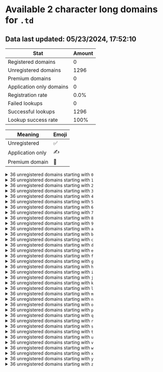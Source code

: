 # Available 2 character long domains for `.td`

## Data last updated: 05/23/2024, 17:52:10

|Stat|Amount|
|--|--|
|Registered domains|0|
|Unregistered domains|1296|
|Premium domains|0|
|Application only domains|0|
|Registration rate|0.0%|
|Failed lookups|0|
|Successful lookups|1296|
|Lookup success rate|100%|


|Meaning|Emoji|
|--|--|
|Unregistered|:white_check_mark:|
|Application only|:writing_hand:|
|Premium domain|:gem:|

<details>
<summary>36 unregistered domains starting with <bold><code>0</code></bold></summary>

|Type|Domain|
|--|--|
|:white_check_mark:|`00.td`|
|:white_check_mark:|`01.td`|
|:white_check_mark:|`02.td`|
|:white_check_mark:|`03.td`|
|:white_check_mark:|`04.td`|
|:white_check_mark:|`05.td`|
|:white_check_mark:|`06.td`|
|:white_check_mark:|`07.td`|
|:white_check_mark:|`08.td`|
|:white_check_mark:|`09.td`|
|:white_check_mark:|`0a.td`|
|:white_check_mark:|`0b.td`|
|:white_check_mark:|`0c.td`|
|:white_check_mark:|`0d.td`|
|:white_check_mark:|`0e.td`|
|:white_check_mark:|`0f.td`|
|:white_check_mark:|`0g.td`|
|:white_check_mark:|`0h.td`|
|:white_check_mark:|`0i.td`|
|:white_check_mark:|`0j.td`|
|:white_check_mark:|`0k.td`|
|:white_check_mark:|`0l.td`|
|:white_check_mark:|`0m.td`|
|:white_check_mark:|`0n.td`|
|:white_check_mark:|`0o.td`|
|:white_check_mark:|`0p.td`|
|:white_check_mark:|`0q.td`|
|:white_check_mark:|`0r.td`|
|:white_check_mark:|`0s.td`|
|:white_check_mark:|`0t.td`|
|:white_check_mark:|`0u.td`|
|:white_check_mark:|`0v.td`|
|:white_check_mark:|`0w.td`|
|:white_check_mark:|`0x.td`|
|:white_check_mark:|`0y.td`|
|:white_check_mark:|`0z.td`|
</details>
<details>
<summary>36 unregistered domains starting with <bold><code>1</code></bold></summary>

|Type|Domain|
|--|--|
|:white_check_mark:|`10.td`|
|:white_check_mark:|`11.td`|
|:white_check_mark:|`12.td`|
|:white_check_mark:|`13.td`|
|:white_check_mark:|`14.td`|
|:white_check_mark:|`15.td`|
|:white_check_mark:|`16.td`|
|:white_check_mark:|`17.td`|
|:white_check_mark:|`18.td`|
|:white_check_mark:|`19.td`|
|:white_check_mark:|`1a.td`|
|:white_check_mark:|`1b.td`|
|:white_check_mark:|`1c.td`|
|:white_check_mark:|`1d.td`|
|:white_check_mark:|`1e.td`|
|:white_check_mark:|`1f.td`|
|:white_check_mark:|`1g.td`|
|:white_check_mark:|`1h.td`|
|:white_check_mark:|`1i.td`|
|:white_check_mark:|`1j.td`|
|:white_check_mark:|`1k.td`|
|:white_check_mark:|`1l.td`|
|:white_check_mark:|`1m.td`|
|:white_check_mark:|`1n.td`|
|:white_check_mark:|`1o.td`|
|:white_check_mark:|`1p.td`|
|:white_check_mark:|`1q.td`|
|:white_check_mark:|`1r.td`|
|:white_check_mark:|`1s.td`|
|:white_check_mark:|`1t.td`|
|:white_check_mark:|`1u.td`|
|:white_check_mark:|`1v.td`|
|:white_check_mark:|`1w.td`|
|:white_check_mark:|`1x.td`|
|:white_check_mark:|`1y.td`|
|:white_check_mark:|`1z.td`|
</details>
<details>
<summary>36 unregistered domains starting with <bold><code>2</code></bold></summary>

|Type|Domain|
|--|--|
|:white_check_mark:|`20.td`|
|:white_check_mark:|`21.td`|
|:white_check_mark:|`22.td`|
|:white_check_mark:|`23.td`|
|:white_check_mark:|`24.td`|
|:white_check_mark:|`25.td`|
|:white_check_mark:|`26.td`|
|:white_check_mark:|`27.td`|
|:white_check_mark:|`28.td`|
|:white_check_mark:|`29.td`|
|:white_check_mark:|`2a.td`|
|:white_check_mark:|`2b.td`|
|:white_check_mark:|`2c.td`|
|:white_check_mark:|`2d.td`|
|:white_check_mark:|`2e.td`|
|:white_check_mark:|`2f.td`|
|:white_check_mark:|`2g.td`|
|:white_check_mark:|`2h.td`|
|:white_check_mark:|`2i.td`|
|:white_check_mark:|`2j.td`|
|:white_check_mark:|`2k.td`|
|:white_check_mark:|`2l.td`|
|:white_check_mark:|`2m.td`|
|:white_check_mark:|`2n.td`|
|:white_check_mark:|`2o.td`|
|:white_check_mark:|`2p.td`|
|:white_check_mark:|`2q.td`|
|:white_check_mark:|`2r.td`|
|:white_check_mark:|`2s.td`|
|:white_check_mark:|`2t.td`|
|:white_check_mark:|`2u.td`|
|:white_check_mark:|`2v.td`|
|:white_check_mark:|`2w.td`|
|:white_check_mark:|`2x.td`|
|:white_check_mark:|`2y.td`|
|:white_check_mark:|`2z.td`|
</details>
<details>
<summary>36 unregistered domains starting with <bold><code>3</code></bold></summary>

|Type|Domain|
|--|--|
|:white_check_mark:|`30.td`|
|:white_check_mark:|`31.td`|
|:white_check_mark:|`32.td`|
|:white_check_mark:|`33.td`|
|:white_check_mark:|`34.td`|
|:white_check_mark:|`35.td`|
|:white_check_mark:|`36.td`|
|:white_check_mark:|`37.td`|
|:white_check_mark:|`38.td`|
|:white_check_mark:|`39.td`|
|:white_check_mark:|`3a.td`|
|:white_check_mark:|`3b.td`|
|:white_check_mark:|`3c.td`|
|:white_check_mark:|`3d.td`|
|:white_check_mark:|`3e.td`|
|:white_check_mark:|`3f.td`|
|:white_check_mark:|`3g.td`|
|:white_check_mark:|`3h.td`|
|:white_check_mark:|`3i.td`|
|:white_check_mark:|`3j.td`|
|:white_check_mark:|`3k.td`|
|:white_check_mark:|`3l.td`|
|:white_check_mark:|`3m.td`|
|:white_check_mark:|`3n.td`|
|:white_check_mark:|`3o.td`|
|:white_check_mark:|`3p.td`|
|:white_check_mark:|`3q.td`|
|:white_check_mark:|`3r.td`|
|:white_check_mark:|`3s.td`|
|:white_check_mark:|`3t.td`|
|:white_check_mark:|`3u.td`|
|:white_check_mark:|`3v.td`|
|:white_check_mark:|`3w.td`|
|:white_check_mark:|`3x.td`|
|:white_check_mark:|`3y.td`|
|:white_check_mark:|`3z.td`|
</details>
<details>
<summary>36 unregistered domains starting with <bold><code>4</code></bold></summary>

|Type|Domain|
|--|--|
|:white_check_mark:|`40.td`|
|:white_check_mark:|`41.td`|
|:white_check_mark:|`42.td`|
|:white_check_mark:|`43.td`|
|:white_check_mark:|`44.td`|
|:white_check_mark:|`45.td`|
|:white_check_mark:|`46.td`|
|:white_check_mark:|`47.td`|
|:white_check_mark:|`48.td`|
|:white_check_mark:|`49.td`|
|:white_check_mark:|`4a.td`|
|:white_check_mark:|`4b.td`|
|:white_check_mark:|`4c.td`|
|:white_check_mark:|`4d.td`|
|:white_check_mark:|`4e.td`|
|:white_check_mark:|`4f.td`|
|:white_check_mark:|`4g.td`|
|:white_check_mark:|`4h.td`|
|:white_check_mark:|`4i.td`|
|:white_check_mark:|`4j.td`|
|:white_check_mark:|`4k.td`|
|:white_check_mark:|`4l.td`|
|:white_check_mark:|`4m.td`|
|:white_check_mark:|`4n.td`|
|:white_check_mark:|`4o.td`|
|:white_check_mark:|`4p.td`|
|:white_check_mark:|`4q.td`|
|:white_check_mark:|`4r.td`|
|:white_check_mark:|`4s.td`|
|:white_check_mark:|`4t.td`|
|:white_check_mark:|`4u.td`|
|:white_check_mark:|`4v.td`|
|:white_check_mark:|`4w.td`|
|:white_check_mark:|`4x.td`|
|:white_check_mark:|`4y.td`|
|:white_check_mark:|`4z.td`|
</details>
<details>
<summary>36 unregistered domains starting with <bold><code>5</code></bold></summary>

|Type|Domain|
|--|--|
|:white_check_mark:|`50.td`|
|:white_check_mark:|`51.td`|
|:white_check_mark:|`52.td`|
|:white_check_mark:|`53.td`|
|:white_check_mark:|`54.td`|
|:white_check_mark:|`55.td`|
|:white_check_mark:|`56.td`|
|:white_check_mark:|`57.td`|
|:white_check_mark:|`58.td`|
|:white_check_mark:|`59.td`|
|:white_check_mark:|`5a.td`|
|:white_check_mark:|`5b.td`|
|:white_check_mark:|`5c.td`|
|:white_check_mark:|`5d.td`|
|:white_check_mark:|`5e.td`|
|:white_check_mark:|`5f.td`|
|:white_check_mark:|`5g.td`|
|:white_check_mark:|`5h.td`|
|:white_check_mark:|`5i.td`|
|:white_check_mark:|`5j.td`|
|:white_check_mark:|`5k.td`|
|:white_check_mark:|`5l.td`|
|:white_check_mark:|`5m.td`|
|:white_check_mark:|`5n.td`|
|:white_check_mark:|`5o.td`|
|:white_check_mark:|`5p.td`|
|:white_check_mark:|`5q.td`|
|:white_check_mark:|`5r.td`|
|:white_check_mark:|`5s.td`|
|:white_check_mark:|`5t.td`|
|:white_check_mark:|`5u.td`|
|:white_check_mark:|`5v.td`|
|:white_check_mark:|`5w.td`|
|:white_check_mark:|`5x.td`|
|:white_check_mark:|`5y.td`|
|:white_check_mark:|`5z.td`|
</details>
<details>
<summary>36 unregistered domains starting with <bold><code>6</code></bold></summary>

|Type|Domain|
|--|--|
|:white_check_mark:|`60.td`|
|:white_check_mark:|`61.td`|
|:white_check_mark:|`62.td`|
|:white_check_mark:|`63.td`|
|:white_check_mark:|`64.td`|
|:white_check_mark:|`65.td`|
|:white_check_mark:|`66.td`|
|:white_check_mark:|`67.td`|
|:white_check_mark:|`68.td`|
|:white_check_mark:|`69.td`|
|:white_check_mark:|`6a.td`|
|:white_check_mark:|`6b.td`|
|:white_check_mark:|`6c.td`|
|:white_check_mark:|`6d.td`|
|:white_check_mark:|`6e.td`|
|:white_check_mark:|`6f.td`|
|:white_check_mark:|`6g.td`|
|:white_check_mark:|`6h.td`|
|:white_check_mark:|`6i.td`|
|:white_check_mark:|`6j.td`|
|:white_check_mark:|`6k.td`|
|:white_check_mark:|`6l.td`|
|:white_check_mark:|`6m.td`|
|:white_check_mark:|`6n.td`|
|:white_check_mark:|`6o.td`|
|:white_check_mark:|`6p.td`|
|:white_check_mark:|`6q.td`|
|:white_check_mark:|`6r.td`|
|:white_check_mark:|`6s.td`|
|:white_check_mark:|`6t.td`|
|:white_check_mark:|`6u.td`|
|:white_check_mark:|`6v.td`|
|:white_check_mark:|`6w.td`|
|:white_check_mark:|`6x.td`|
|:white_check_mark:|`6y.td`|
|:white_check_mark:|`6z.td`|
</details>
<details>
<summary>36 unregistered domains starting with <bold><code>7</code></bold></summary>

|Type|Domain|
|--|--|
|:white_check_mark:|`70.td`|
|:white_check_mark:|`71.td`|
|:white_check_mark:|`72.td`|
|:white_check_mark:|`73.td`|
|:white_check_mark:|`74.td`|
|:white_check_mark:|`75.td`|
|:white_check_mark:|`76.td`|
|:white_check_mark:|`77.td`|
|:white_check_mark:|`78.td`|
|:white_check_mark:|`79.td`|
|:white_check_mark:|`7a.td`|
|:white_check_mark:|`7b.td`|
|:white_check_mark:|`7c.td`|
|:white_check_mark:|`7d.td`|
|:white_check_mark:|`7e.td`|
|:white_check_mark:|`7f.td`|
|:white_check_mark:|`7g.td`|
|:white_check_mark:|`7h.td`|
|:white_check_mark:|`7i.td`|
|:white_check_mark:|`7j.td`|
|:white_check_mark:|`7k.td`|
|:white_check_mark:|`7l.td`|
|:white_check_mark:|`7m.td`|
|:white_check_mark:|`7n.td`|
|:white_check_mark:|`7o.td`|
|:white_check_mark:|`7p.td`|
|:white_check_mark:|`7q.td`|
|:white_check_mark:|`7r.td`|
|:white_check_mark:|`7s.td`|
|:white_check_mark:|`7t.td`|
|:white_check_mark:|`7u.td`|
|:white_check_mark:|`7v.td`|
|:white_check_mark:|`7w.td`|
|:white_check_mark:|`7x.td`|
|:white_check_mark:|`7y.td`|
|:white_check_mark:|`7z.td`|
</details>
<details>
<summary>36 unregistered domains starting with <bold><code>8</code></bold></summary>

|Type|Domain|
|--|--|
|:white_check_mark:|`80.td`|
|:white_check_mark:|`81.td`|
|:white_check_mark:|`82.td`|
|:white_check_mark:|`83.td`|
|:white_check_mark:|`84.td`|
|:white_check_mark:|`85.td`|
|:white_check_mark:|`86.td`|
|:white_check_mark:|`87.td`|
|:white_check_mark:|`88.td`|
|:white_check_mark:|`89.td`|
|:white_check_mark:|`8a.td`|
|:white_check_mark:|`8b.td`|
|:white_check_mark:|`8c.td`|
|:white_check_mark:|`8d.td`|
|:white_check_mark:|`8e.td`|
|:white_check_mark:|`8f.td`|
|:white_check_mark:|`8g.td`|
|:white_check_mark:|`8h.td`|
|:white_check_mark:|`8i.td`|
|:white_check_mark:|`8j.td`|
|:white_check_mark:|`8k.td`|
|:white_check_mark:|`8l.td`|
|:white_check_mark:|`8m.td`|
|:white_check_mark:|`8n.td`|
|:white_check_mark:|`8o.td`|
|:white_check_mark:|`8p.td`|
|:white_check_mark:|`8q.td`|
|:white_check_mark:|`8r.td`|
|:white_check_mark:|`8s.td`|
|:white_check_mark:|`8t.td`|
|:white_check_mark:|`8u.td`|
|:white_check_mark:|`8v.td`|
|:white_check_mark:|`8w.td`|
|:white_check_mark:|`8x.td`|
|:white_check_mark:|`8y.td`|
|:white_check_mark:|`8z.td`|
</details>
<details>
<summary>36 unregistered domains starting with <bold><code>9</code></bold></summary>

|Type|Domain|
|--|--|
|:white_check_mark:|`90.td`|
|:white_check_mark:|`91.td`|
|:white_check_mark:|`92.td`|
|:white_check_mark:|`93.td`|
|:white_check_mark:|`94.td`|
|:white_check_mark:|`95.td`|
|:white_check_mark:|`96.td`|
|:white_check_mark:|`97.td`|
|:white_check_mark:|`98.td`|
|:white_check_mark:|`99.td`|
|:white_check_mark:|`9a.td`|
|:white_check_mark:|`9b.td`|
|:white_check_mark:|`9c.td`|
|:white_check_mark:|`9d.td`|
|:white_check_mark:|`9e.td`|
|:white_check_mark:|`9f.td`|
|:white_check_mark:|`9g.td`|
|:white_check_mark:|`9h.td`|
|:white_check_mark:|`9i.td`|
|:white_check_mark:|`9j.td`|
|:white_check_mark:|`9k.td`|
|:white_check_mark:|`9l.td`|
|:white_check_mark:|`9m.td`|
|:white_check_mark:|`9n.td`|
|:white_check_mark:|`9o.td`|
|:white_check_mark:|`9p.td`|
|:white_check_mark:|`9q.td`|
|:white_check_mark:|`9r.td`|
|:white_check_mark:|`9s.td`|
|:white_check_mark:|`9t.td`|
|:white_check_mark:|`9u.td`|
|:white_check_mark:|`9v.td`|
|:white_check_mark:|`9w.td`|
|:white_check_mark:|`9x.td`|
|:white_check_mark:|`9y.td`|
|:white_check_mark:|`9z.td`|
</details>
<details>
<summary>36 unregistered domains starting with <bold><code>a</code></bold></summary>

|Type|Domain|
|--|--|
|:white_check_mark:|`a0.td`|
|:white_check_mark:|`a1.td`|
|:white_check_mark:|`a2.td`|
|:white_check_mark:|`a3.td`|
|:white_check_mark:|`a4.td`|
|:white_check_mark:|`a5.td`|
|:white_check_mark:|`a6.td`|
|:white_check_mark:|`a7.td`|
|:white_check_mark:|`a8.td`|
|:white_check_mark:|`a9.td`|
|:white_check_mark:|`aa.td`|
|:white_check_mark:|`ab.td`|
|:white_check_mark:|`ac.td`|
|:white_check_mark:|`ad.td`|
|:white_check_mark:|`ae.td`|
|:white_check_mark:|`af.td`|
|:white_check_mark:|`ag.td`|
|:white_check_mark:|`ah.td`|
|:white_check_mark:|`ai.td`|
|:white_check_mark:|`aj.td`|
|:white_check_mark:|`ak.td`|
|:white_check_mark:|`al.td`|
|:white_check_mark:|`am.td`|
|:white_check_mark:|`an.td`|
|:white_check_mark:|`ao.td`|
|:white_check_mark:|`ap.td`|
|:white_check_mark:|`aq.td`|
|:white_check_mark:|`ar.td`|
|:white_check_mark:|`as.td`|
|:white_check_mark:|`at.td`|
|:white_check_mark:|`au.td`|
|:white_check_mark:|`av.td`|
|:white_check_mark:|`aw.td`|
|:white_check_mark:|`ax.td`|
|:white_check_mark:|`ay.td`|
|:white_check_mark:|`az.td`|
</details>
<details>
<summary>36 unregistered domains starting with <bold><code>b</code></bold></summary>

|Type|Domain|
|--|--|
|:white_check_mark:|`b0.td`|
|:white_check_mark:|`b1.td`|
|:white_check_mark:|`b2.td`|
|:white_check_mark:|`b3.td`|
|:white_check_mark:|`b4.td`|
|:white_check_mark:|`b5.td`|
|:white_check_mark:|`b6.td`|
|:white_check_mark:|`b7.td`|
|:white_check_mark:|`b8.td`|
|:white_check_mark:|`b9.td`|
|:white_check_mark:|`ba.td`|
|:white_check_mark:|`bb.td`|
|:white_check_mark:|`bc.td`|
|:white_check_mark:|`bd.td`|
|:white_check_mark:|`be.td`|
|:white_check_mark:|`bf.td`|
|:white_check_mark:|`bg.td`|
|:white_check_mark:|`bh.td`|
|:white_check_mark:|`bi.td`|
|:white_check_mark:|`bj.td`|
|:white_check_mark:|`bk.td`|
|:white_check_mark:|`bl.td`|
|:white_check_mark:|`bm.td`|
|:white_check_mark:|`bn.td`|
|:white_check_mark:|`bo.td`|
|:white_check_mark:|`bp.td`|
|:white_check_mark:|`bq.td`|
|:white_check_mark:|`br.td`|
|:white_check_mark:|`bs.td`|
|:white_check_mark:|`bt.td`|
|:white_check_mark:|`bu.td`|
|:white_check_mark:|`bv.td`|
|:white_check_mark:|`bw.td`|
|:white_check_mark:|`bx.td`|
|:white_check_mark:|`by.td`|
|:white_check_mark:|`bz.td`|
</details>
<details>
<summary>36 unregistered domains starting with <bold><code>c</code></bold></summary>

|Type|Domain|
|--|--|
|:white_check_mark:|`c0.td`|
|:white_check_mark:|`c1.td`|
|:white_check_mark:|`c2.td`|
|:white_check_mark:|`c3.td`|
|:white_check_mark:|`c4.td`|
|:white_check_mark:|`c5.td`|
|:white_check_mark:|`c6.td`|
|:white_check_mark:|`c7.td`|
|:white_check_mark:|`c8.td`|
|:white_check_mark:|`c9.td`|
|:white_check_mark:|`ca.td`|
|:white_check_mark:|`cb.td`|
|:white_check_mark:|`cc.td`|
|:white_check_mark:|`cd.td`|
|:white_check_mark:|`ce.td`|
|:white_check_mark:|`cf.td`|
|:white_check_mark:|`cg.td`|
|:white_check_mark:|`ch.td`|
|:white_check_mark:|`ci.td`|
|:white_check_mark:|`cj.td`|
|:white_check_mark:|`ck.td`|
|:white_check_mark:|`cl.td`|
|:white_check_mark:|`cm.td`|
|:white_check_mark:|`cn.td`|
|:white_check_mark:|`co.td`|
|:white_check_mark:|`cp.td`|
|:white_check_mark:|`cq.td`|
|:white_check_mark:|`cr.td`|
|:white_check_mark:|`cs.td`|
|:white_check_mark:|`ct.td`|
|:white_check_mark:|`cu.td`|
|:white_check_mark:|`cv.td`|
|:white_check_mark:|`cw.td`|
|:white_check_mark:|`cx.td`|
|:white_check_mark:|`cy.td`|
|:white_check_mark:|`cz.td`|
</details>
<details>
<summary>36 unregistered domains starting with <bold><code>d</code></bold></summary>

|Type|Domain|
|--|--|
|:white_check_mark:|`d0.td`|
|:white_check_mark:|`d1.td`|
|:white_check_mark:|`d2.td`|
|:white_check_mark:|`d3.td`|
|:white_check_mark:|`d4.td`|
|:white_check_mark:|`d5.td`|
|:white_check_mark:|`d6.td`|
|:white_check_mark:|`d7.td`|
|:white_check_mark:|`d8.td`|
|:white_check_mark:|`d9.td`|
|:white_check_mark:|`da.td`|
|:white_check_mark:|`db.td`|
|:white_check_mark:|`dc.td`|
|:white_check_mark:|`dd.td`|
|:white_check_mark:|`de.td`|
|:white_check_mark:|`df.td`|
|:white_check_mark:|`dg.td`|
|:white_check_mark:|`dh.td`|
|:white_check_mark:|`di.td`|
|:white_check_mark:|`dj.td`|
|:white_check_mark:|`dk.td`|
|:white_check_mark:|`dl.td`|
|:white_check_mark:|`dm.td`|
|:white_check_mark:|`dn.td`|
|:white_check_mark:|`do.td`|
|:white_check_mark:|`dp.td`|
|:white_check_mark:|`dq.td`|
|:white_check_mark:|`dr.td`|
|:white_check_mark:|`ds.td`|
|:white_check_mark:|`dt.td`|
|:white_check_mark:|`du.td`|
|:white_check_mark:|`dv.td`|
|:white_check_mark:|`dw.td`|
|:white_check_mark:|`dx.td`|
|:white_check_mark:|`dy.td`|
|:white_check_mark:|`dz.td`|
</details>
<details>
<summary>36 unregistered domains starting with <bold><code>e</code></bold></summary>

|Type|Domain|
|--|--|
|:white_check_mark:|`e0.td`|
|:white_check_mark:|`e1.td`|
|:white_check_mark:|`e2.td`|
|:white_check_mark:|`e3.td`|
|:white_check_mark:|`e4.td`|
|:white_check_mark:|`e5.td`|
|:white_check_mark:|`e6.td`|
|:white_check_mark:|`e7.td`|
|:white_check_mark:|`e8.td`|
|:white_check_mark:|`e9.td`|
|:white_check_mark:|`ea.td`|
|:white_check_mark:|`eb.td`|
|:white_check_mark:|`ec.td`|
|:white_check_mark:|`ed.td`|
|:white_check_mark:|`ee.td`|
|:white_check_mark:|`ef.td`|
|:white_check_mark:|`eg.td`|
|:white_check_mark:|`eh.td`|
|:white_check_mark:|`ei.td`|
|:white_check_mark:|`ej.td`|
|:white_check_mark:|`ek.td`|
|:white_check_mark:|`el.td`|
|:white_check_mark:|`em.td`|
|:white_check_mark:|`en.td`|
|:white_check_mark:|`eo.td`|
|:white_check_mark:|`ep.td`|
|:white_check_mark:|`eq.td`|
|:white_check_mark:|`er.td`|
|:white_check_mark:|`es.td`|
|:white_check_mark:|`et.td`|
|:white_check_mark:|`eu.td`|
|:white_check_mark:|`ev.td`|
|:white_check_mark:|`ew.td`|
|:white_check_mark:|`ex.td`|
|:white_check_mark:|`ey.td`|
|:white_check_mark:|`ez.td`|
</details>
<details>
<summary>36 unregistered domains starting with <bold><code>f</code></bold></summary>

|Type|Domain|
|--|--|
|:white_check_mark:|`f0.td`|
|:white_check_mark:|`f1.td`|
|:white_check_mark:|`f2.td`|
|:white_check_mark:|`f3.td`|
|:white_check_mark:|`f4.td`|
|:white_check_mark:|`f5.td`|
|:white_check_mark:|`f6.td`|
|:white_check_mark:|`f7.td`|
|:white_check_mark:|`f8.td`|
|:white_check_mark:|`f9.td`|
|:white_check_mark:|`fa.td`|
|:white_check_mark:|`fb.td`|
|:white_check_mark:|`fc.td`|
|:white_check_mark:|`fd.td`|
|:white_check_mark:|`fe.td`|
|:white_check_mark:|`ff.td`|
|:white_check_mark:|`fg.td`|
|:white_check_mark:|`fh.td`|
|:white_check_mark:|`fi.td`|
|:white_check_mark:|`fj.td`|
|:white_check_mark:|`fk.td`|
|:white_check_mark:|`fl.td`|
|:white_check_mark:|`fm.td`|
|:white_check_mark:|`fn.td`|
|:white_check_mark:|`fo.td`|
|:white_check_mark:|`fp.td`|
|:white_check_mark:|`fq.td`|
|:white_check_mark:|`fr.td`|
|:white_check_mark:|`fs.td`|
|:white_check_mark:|`ft.td`|
|:white_check_mark:|`fu.td`|
|:white_check_mark:|`fv.td`|
|:white_check_mark:|`fw.td`|
|:white_check_mark:|`fx.td`|
|:white_check_mark:|`fy.td`|
|:white_check_mark:|`fz.td`|
</details>
<details>
<summary>36 unregistered domains starting with <bold><code>g</code></bold></summary>

|Type|Domain|
|--|--|
|:white_check_mark:|`g0.td`|
|:white_check_mark:|`g1.td`|
|:white_check_mark:|`g2.td`|
|:white_check_mark:|`g3.td`|
|:white_check_mark:|`g4.td`|
|:white_check_mark:|`g5.td`|
|:white_check_mark:|`g6.td`|
|:white_check_mark:|`g7.td`|
|:white_check_mark:|`g8.td`|
|:white_check_mark:|`g9.td`|
|:white_check_mark:|`ga.td`|
|:white_check_mark:|`gb.td`|
|:white_check_mark:|`gc.td`|
|:white_check_mark:|`gd.td`|
|:white_check_mark:|`ge.td`|
|:white_check_mark:|`gf.td`|
|:white_check_mark:|`gg.td`|
|:white_check_mark:|`gh.td`|
|:white_check_mark:|`gi.td`|
|:white_check_mark:|`gj.td`|
|:white_check_mark:|`gk.td`|
|:white_check_mark:|`gl.td`|
|:white_check_mark:|`gm.td`|
|:white_check_mark:|`gn.td`|
|:white_check_mark:|`go.td`|
|:white_check_mark:|`gp.td`|
|:white_check_mark:|`gq.td`|
|:white_check_mark:|`gr.td`|
|:white_check_mark:|`gs.td`|
|:white_check_mark:|`gt.td`|
|:white_check_mark:|`gu.td`|
|:white_check_mark:|`gv.td`|
|:white_check_mark:|`gw.td`|
|:white_check_mark:|`gx.td`|
|:white_check_mark:|`gy.td`|
|:white_check_mark:|`gz.td`|
</details>
<details>
<summary>36 unregistered domains starting with <bold><code>h</code></bold></summary>

|Type|Domain|
|--|--|
|:white_check_mark:|`h0.td`|
|:white_check_mark:|`h1.td`|
|:white_check_mark:|`h2.td`|
|:white_check_mark:|`h3.td`|
|:white_check_mark:|`h4.td`|
|:white_check_mark:|`h5.td`|
|:white_check_mark:|`h6.td`|
|:white_check_mark:|`h7.td`|
|:white_check_mark:|`h8.td`|
|:white_check_mark:|`h9.td`|
|:white_check_mark:|`ha.td`|
|:white_check_mark:|`hb.td`|
|:white_check_mark:|`hc.td`|
|:white_check_mark:|`hd.td`|
|:white_check_mark:|`he.td`|
|:white_check_mark:|`hf.td`|
|:white_check_mark:|`hg.td`|
|:white_check_mark:|`hh.td`|
|:white_check_mark:|`hi.td`|
|:white_check_mark:|`hj.td`|
|:white_check_mark:|`hk.td`|
|:white_check_mark:|`hl.td`|
|:white_check_mark:|`hm.td`|
|:white_check_mark:|`hn.td`|
|:white_check_mark:|`ho.td`|
|:white_check_mark:|`hp.td`|
|:white_check_mark:|`hq.td`|
|:white_check_mark:|`hr.td`|
|:white_check_mark:|`hs.td`|
|:white_check_mark:|`ht.td`|
|:white_check_mark:|`hu.td`|
|:white_check_mark:|`hv.td`|
|:white_check_mark:|`hw.td`|
|:white_check_mark:|`hx.td`|
|:white_check_mark:|`hy.td`|
|:white_check_mark:|`hz.td`|
</details>
<details>
<summary>36 unregistered domains starting with <bold><code>i</code></bold></summary>

|Type|Domain|
|--|--|
|:white_check_mark:|`i0.td`|
|:white_check_mark:|`i1.td`|
|:white_check_mark:|`i2.td`|
|:white_check_mark:|`i3.td`|
|:white_check_mark:|`i4.td`|
|:white_check_mark:|`i5.td`|
|:white_check_mark:|`i6.td`|
|:white_check_mark:|`i7.td`|
|:white_check_mark:|`i8.td`|
|:white_check_mark:|`i9.td`|
|:white_check_mark:|`ia.td`|
|:white_check_mark:|`ib.td`|
|:white_check_mark:|`ic.td`|
|:white_check_mark:|`id.td`|
|:white_check_mark:|`ie.td`|
|:white_check_mark:|`if.td`|
|:white_check_mark:|`ig.td`|
|:white_check_mark:|`ih.td`|
|:white_check_mark:|`ii.td`|
|:white_check_mark:|`ij.td`|
|:white_check_mark:|`ik.td`|
|:white_check_mark:|`il.td`|
|:white_check_mark:|`im.td`|
|:white_check_mark:|`in.td`|
|:white_check_mark:|`io.td`|
|:white_check_mark:|`ip.td`|
|:white_check_mark:|`iq.td`|
|:white_check_mark:|`ir.td`|
|:white_check_mark:|`is.td`|
|:white_check_mark:|`it.td`|
|:white_check_mark:|`iu.td`|
|:white_check_mark:|`iv.td`|
|:white_check_mark:|`iw.td`|
|:white_check_mark:|`ix.td`|
|:white_check_mark:|`iy.td`|
|:white_check_mark:|`iz.td`|
</details>
<details>
<summary>36 unregistered domains starting with <bold><code>j</code></bold></summary>

|Type|Domain|
|--|--|
|:white_check_mark:|`j0.td`|
|:white_check_mark:|`j1.td`|
|:white_check_mark:|`j2.td`|
|:white_check_mark:|`j3.td`|
|:white_check_mark:|`j4.td`|
|:white_check_mark:|`j5.td`|
|:white_check_mark:|`j6.td`|
|:white_check_mark:|`j7.td`|
|:white_check_mark:|`j8.td`|
|:white_check_mark:|`j9.td`|
|:white_check_mark:|`ja.td`|
|:white_check_mark:|`jb.td`|
|:white_check_mark:|`jc.td`|
|:white_check_mark:|`jd.td`|
|:white_check_mark:|`je.td`|
|:white_check_mark:|`jf.td`|
|:white_check_mark:|`jg.td`|
|:white_check_mark:|`jh.td`|
|:white_check_mark:|`ji.td`|
|:white_check_mark:|`jj.td`|
|:white_check_mark:|`jk.td`|
|:white_check_mark:|`jl.td`|
|:white_check_mark:|`jm.td`|
|:white_check_mark:|`jn.td`|
|:white_check_mark:|`jo.td`|
|:white_check_mark:|`jp.td`|
|:white_check_mark:|`jq.td`|
|:white_check_mark:|`jr.td`|
|:white_check_mark:|`js.td`|
|:white_check_mark:|`jt.td`|
|:white_check_mark:|`ju.td`|
|:white_check_mark:|`jv.td`|
|:white_check_mark:|`jw.td`|
|:white_check_mark:|`jx.td`|
|:white_check_mark:|`jy.td`|
|:white_check_mark:|`jz.td`|
</details>
<details>
<summary>36 unregistered domains starting with <bold><code>k</code></bold></summary>

|Type|Domain|
|--|--|
|:white_check_mark:|`k0.td`|
|:white_check_mark:|`k1.td`|
|:white_check_mark:|`k2.td`|
|:white_check_mark:|`k3.td`|
|:white_check_mark:|`k4.td`|
|:white_check_mark:|`k5.td`|
|:white_check_mark:|`k6.td`|
|:white_check_mark:|`k7.td`|
|:white_check_mark:|`k8.td`|
|:white_check_mark:|`k9.td`|
|:white_check_mark:|`ka.td`|
|:white_check_mark:|`kb.td`|
|:white_check_mark:|`kc.td`|
|:white_check_mark:|`kd.td`|
|:white_check_mark:|`ke.td`|
|:white_check_mark:|`kf.td`|
|:white_check_mark:|`kg.td`|
|:white_check_mark:|`kh.td`|
|:white_check_mark:|`ki.td`|
|:white_check_mark:|`kj.td`|
|:white_check_mark:|`kk.td`|
|:white_check_mark:|`kl.td`|
|:white_check_mark:|`km.td`|
|:white_check_mark:|`kn.td`|
|:white_check_mark:|`ko.td`|
|:white_check_mark:|`kp.td`|
|:white_check_mark:|`kq.td`|
|:white_check_mark:|`kr.td`|
|:white_check_mark:|`ks.td`|
|:white_check_mark:|`kt.td`|
|:white_check_mark:|`ku.td`|
|:white_check_mark:|`kv.td`|
|:white_check_mark:|`kw.td`|
|:white_check_mark:|`kx.td`|
|:white_check_mark:|`ky.td`|
|:white_check_mark:|`kz.td`|
</details>
<details>
<summary>36 unregistered domains starting with <bold><code>l</code></bold></summary>

|Type|Domain|
|--|--|
|:white_check_mark:|`l0.td`|
|:white_check_mark:|`l1.td`|
|:white_check_mark:|`l2.td`|
|:white_check_mark:|`l3.td`|
|:white_check_mark:|`l4.td`|
|:white_check_mark:|`l5.td`|
|:white_check_mark:|`l6.td`|
|:white_check_mark:|`l7.td`|
|:white_check_mark:|`l8.td`|
|:white_check_mark:|`l9.td`|
|:white_check_mark:|`la.td`|
|:white_check_mark:|`lb.td`|
|:white_check_mark:|`lc.td`|
|:white_check_mark:|`ld.td`|
|:white_check_mark:|`le.td`|
|:white_check_mark:|`lf.td`|
|:white_check_mark:|`lg.td`|
|:white_check_mark:|`lh.td`|
|:white_check_mark:|`li.td`|
|:white_check_mark:|`lj.td`|
|:white_check_mark:|`lk.td`|
|:white_check_mark:|`ll.td`|
|:white_check_mark:|`lm.td`|
|:white_check_mark:|`ln.td`|
|:white_check_mark:|`lo.td`|
|:white_check_mark:|`lp.td`|
|:white_check_mark:|`lq.td`|
|:white_check_mark:|`lr.td`|
|:white_check_mark:|`ls.td`|
|:white_check_mark:|`lt.td`|
|:white_check_mark:|`lu.td`|
|:white_check_mark:|`lv.td`|
|:white_check_mark:|`lw.td`|
|:white_check_mark:|`lx.td`|
|:white_check_mark:|`ly.td`|
|:white_check_mark:|`lz.td`|
</details>
<details>
<summary>36 unregistered domains starting with <bold><code>m</code></bold></summary>

|Type|Domain|
|--|--|
|:white_check_mark:|`m0.td`|
|:white_check_mark:|`m1.td`|
|:white_check_mark:|`m2.td`|
|:white_check_mark:|`m3.td`|
|:white_check_mark:|`m4.td`|
|:white_check_mark:|`m5.td`|
|:white_check_mark:|`m6.td`|
|:white_check_mark:|`m7.td`|
|:white_check_mark:|`m8.td`|
|:white_check_mark:|`m9.td`|
|:white_check_mark:|`ma.td`|
|:white_check_mark:|`mb.td`|
|:white_check_mark:|`mc.td`|
|:white_check_mark:|`md.td`|
|:white_check_mark:|`me.td`|
|:white_check_mark:|`mf.td`|
|:white_check_mark:|`mg.td`|
|:white_check_mark:|`mh.td`|
|:white_check_mark:|`mi.td`|
|:white_check_mark:|`mj.td`|
|:white_check_mark:|`mk.td`|
|:white_check_mark:|`ml.td`|
|:white_check_mark:|`mm.td`|
|:white_check_mark:|`mn.td`|
|:white_check_mark:|`mo.td`|
|:white_check_mark:|`mp.td`|
|:white_check_mark:|`mq.td`|
|:white_check_mark:|`mr.td`|
|:white_check_mark:|`ms.td`|
|:white_check_mark:|`mt.td`|
|:white_check_mark:|`mu.td`|
|:white_check_mark:|`mv.td`|
|:white_check_mark:|`mw.td`|
|:white_check_mark:|`mx.td`|
|:white_check_mark:|`my.td`|
|:white_check_mark:|`mz.td`|
</details>
<details>
<summary>36 unregistered domains starting with <bold><code>n</code></bold></summary>

|Type|Domain|
|--|--|
|:white_check_mark:|`n0.td`|
|:white_check_mark:|`n1.td`|
|:white_check_mark:|`n2.td`|
|:white_check_mark:|`n3.td`|
|:white_check_mark:|`n4.td`|
|:white_check_mark:|`n5.td`|
|:white_check_mark:|`n6.td`|
|:white_check_mark:|`n7.td`|
|:white_check_mark:|`n8.td`|
|:white_check_mark:|`n9.td`|
|:white_check_mark:|`na.td`|
|:white_check_mark:|`nb.td`|
|:white_check_mark:|`nc.td`|
|:white_check_mark:|`nd.td`|
|:white_check_mark:|`ne.td`|
|:white_check_mark:|`nf.td`|
|:white_check_mark:|`ng.td`|
|:white_check_mark:|`nh.td`|
|:white_check_mark:|`ni.td`|
|:white_check_mark:|`nj.td`|
|:white_check_mark:|`nk.td`|
|:white_check_mark:|`nl.td`|
|:white_check_mark:|`nm.td`|
|:white_check_mark:|`nn.td`|
|:white_check_mark:|`no.td`|
|:white_check_mark:|`np.td`|
|:white_check_mark:|`nq.td`|
|:white_check_mark:|`nr.td`|
|:white_check_mark:|`ns.td`|
|:white_check_mark:|`nt.td`|
|:white_check_mark:|`nu.td`|
|:white_check_mark:|`nv.td`|
|:white_check_mark:|`nw.td`|
|:white_check_mark:|`nx.td`|
|:white_check_mark:|`ny.td`|
|:white_check_mark:|`nz.td`|
</details>
<details>
<summary>36 unregistered domains starting with <bold><code>o</code></bold></summary>

|Type|Domain|
|--|--|
|:white_check_mark:|`o0.td`|
|:white_check_mark:|`o1.td`|
|:white_check_mark:|`o2.td`|
|:white_check_mark:|`o3.td`|
|:white_check_mark:|`o4.td`|
|:white_check_mark:|`o5.td`|
|:white_check_mark:|`o6.td`|
|:white_check_mark:|`o7.td`|
|:white_check_mark:|`o8.td`|
|:white_check_mark:|`o9.td`|
|:white_check_mark:|`oa.td`|
|:white_check_mark:|`ob.td`|
|:white_check_mark:|`oc.td`|
|:white_check_mark:|`od.td`|
|:white_check_mark:|`oe.td`|
|:white_check_mark:|`of.td`|
|:white_check_mark:|`og.td`|
|:white_check_mark:|`oh.td`|
|:white_check_mark:|`oi.td`|
|:white_check_mark:|`oj.td`|
|:white_check_mark:|`ok.td`|
|:white_check_mark:|`ol.td`|
|:white_check_mark:|`om.td`|
|:white_check_mark:|`on.td`|
|:white_check_mark:|`oo.td`|
|:white_check_mark:|`op.td`|
|:white_check_mark:|`oq.td`|
|:white_check_mark:|`or.td`|
|:white_check_mark:|`os.td`|
|:white_check_mark:|`ot.td`|
|:white_check_mark:|`ou.td`|
|:white_check_mark:|`ov.td`|
|:white_check_mark:|`ow.td`|
|:white_check_mark:|`ox.td`|
|:white_check_mark:|`oy.td`|
|:white_check_mark:|`oz.td`|
</details>
<details>
<summary>36 unregistered domains starting with <bold><code>p</code></bold></summary>

|Type|Domain|
|--|--|
|:white_check_mark:|`p0.td`|
|:white_check_mark:|`p1.td`|
|:white_check_mark:|`p2.td`|
|:white_check_mark:|`p3.td`|
|:white_check_mark:|`p4.td`|
|:white_check_mark:|`p5.td`|
|:white_check_mark:|`p6.td`|
|:white_check_mark:|`p7.td`|
|:white_check_mark:|`p8.td`|
|:white_check_mark:|`p9.td`|
|:white_check_mark:|`pa.td`|
|:white_check_mark:|`pb.td`|
|:white_check_mark:|`pc.td`|
|:white_check_mark:|`pd.td`|
|:white_check_mark:|`pe.td`|
|:white_check_mark:|`pf.td`|
|:white_check_mark:|`pg.td`|
|:white_check_mark:|`ph.td`|
|:white_check_mark:|`pi.td`|
|:white_check_mark:|`pj.td`|
|:white_check_mark:|`pk.td`|
|:white_check_mark:|`pl.td`|
|:white_check_mark:|`pm.td`|
|:white_check_mark:|`pn.td`|
|:white_check_mark:|`po.td`|
|:white_check_mark:|`pp.td`|
|:white_check_mark:|`pq.td`|
|:white_check_mark:|`pr.td`|
|:white_check_mark:|`ps.td`|
|:white_check_mark:|`pt.td`|
|:white_check_mark:|`pu.td`|
|:white_check_mark:|`pv.td`|
|:white_check_mark:|`pw.td`|
|:white_check_mark:|`px.td`|
|:white_check_mark:|`py.td`|
|:white_check_mark:|`pz.td`|
</details>
<details>
<summary>36 unregistered domains starting with <bold><code>q</code></bold></summary>

|Type|Domain|
|--|--|
|:white_check_mark:|`q0.td`|
|:white_check_mark:|`q1.td`|
|:white_check_mark:|`q2.td`|
|:white_check_mark:|`q3.td`|
|:white_check_mark:|`q4.td`|
|:white_check_mark:|`q5.td`|
|:white_check_mark:|`q6.td`|
|:white_check_mark:|`q7.td`|
|:white_check_mark:|`q8.td`|
|:white_check_mark:|`q9.td`|
|:white_check_mark:|`qa.td`|
|:white_check_mark:|`qb.td`|
|:white_check_mark:|`qc.td`|
|:white_check_mark:|`qd.td`|
|:white_check_mark:|`qe.td`|
|:white_check_mark:|`qf.td`|
|:white_check_mark:|`qg.td`|
|:white_check_mark:|`qh.td`|
|:white_check_mark:|`qi.td`|
|:white_check_mark:|`qj.td`|
|:white_check_mark:|`qk.td`|
|:white_check_mark:|`ql.td`|
|:white_check_mark:|`qm.td`|
|:white_check_mark:|`qn.td`|
|:white_check_mark:|`qo.td`|
|:white_check_mark:|`qp.td`|
|:white_check_mark:|`qq.td`|
|:white_check_mark:|`qr.td`|
|:white_check_mark:|`qs.td`|
|:white_check_mark:|`qt.td`|
|:white_check_mark:|`qu.td`|
|:white_check_mark:|`qv.td`|
|:white_check_mark:|`qw.td`|
|:white_check_mark:|`qx.td`|
|:white_check_mark:|`qy.td`|
|:white_check_mark:|`qz.td`|
</details>
<details>
<summary>36 unregistered domains starting with <bold><code>r</code></bold></summary>

|Type|Domain|
|--|--|
|:white_check_mark:|`r0.td`|
|:white_check_mark:|`r1.td`|
|:white_check_mark:|`r2.td`|
|:white_check_mark:|`r3.td`|
|:white_check_mark:|`r4.td`|
|:white_check_mark:|`r5.td`|
|:white_check_mark:|`r6.td`|
|:white_check_mark:|`r7.td`|
|:white_check_mark:|`r8.td`|
|:white_check_mark:|`r9.td`|
|:white_check_mark:|`ra.td`|
|:white_check_mark:|`rb.td`|
|:white_check_mark:|`rc.td`|
|:white_check_mark:|`rd.td`|
|:white_check_mark:|`re.td`|
|:white_check_mark:|`rf.td`|
|:white_check_mark:|`rg.td`|
|:white_check_mark:|`rh.td`|
|:white_check_mark:|`ri.td`|
|:white_check_mark:|`rj.td`|
|:white_check_mark:|`rk.td`|
|:white_check_mark:|`rl.td`|
|:white_check_mark:|`rm.td`|
|:white_check_mark:|`rn.td`|
|:white_check_mark:|`ro.td`|
|:white_check_mark:|`rp.td`|
|:white_check_mark:|`rq.td`|
|:white_check_mark:|`rr.td`|
|:white_check_mark:|`rs.td`|
|:white_check_mark:|`rt.td`|
|:white_check_mark:|`ru.td`|
|:white_check_mark:|`rv.td`|
|:white_check_mark:|`rw.td`|
|:white_check_mark:|`rx.td`|
|:white_check_mark:|`ry.td`|
|:white_check_mark:|`rz.td`|
</details>
<details>
<summary>36 unregistered domains starting with <bold><code>s</code></bold></summary>

|Type|Domain|
|--|--|
|:white_check_mark:|`s0.td`|
|:white_check_mark:|`s1.td`|
|:white_check_mark:|`s2.td`|
|:white_check_mark:|`s3.td`|
|:white_check_mark:|`s4.td`|
|:white_check_mark:|`s5.td`|
|:white_check_mark:|`s6.td`|
|:white_check_mark:|`s7.td`|
|:white_check_mark:|`s8.td`|
|:white_check_mark:|`s9.td`|
|:white_check_mark:|`sa.td`|
|:white_check_mark:|`sb.td`|
|:white_check_mark:|`sc.td`|
|:white_check_mark:|`sd.td`|
|:white_check_mark:|`se.td`|
|:white_check_mark:|`sf.td`|
|:white_check_mark:|`sg.td`|
|:white_check_mark:|`sh.td`|
|:white_check_mark:|`si.td`|
|:white_check_mark:|`sj.td`|
|:white_check_mark:|`sk.td`|
|:white_check_mark:|`sl.td`|
|:white_check_mark:|`sm.td`|
|:white_check_mark:|`sn.td`|
|:white_check_mark:|`so.td`|
|:white_check_mark:|`sp.td`|
|:white_check_mark:|`sq.td`|
|:white_check_mark:|`sr.td`|
|:white_check_mark:|`ss.td`|
|:white_check_mark:|`st.td`|
|:white_check_mark:|`su.td`|
|:white_check_mark:|`sv.td`|
|:white_check_mark:|`sw.td`|
|:white_check_mark:|`sx.td`|
|:white_check_mark:|`sy.td`|
|:white_check_mark:|`sz.td`|
</details>
<details>
<summary>36 unregistered domains starting with <bold><code>t</code></bold></summary>

|Type|Domain|
|--|--|
|:white_check_mark:|`t0.td`|
|:white_check_mark:|`t1.td`|
|:white_check_mark:|`t2.td`|
|:white_check_mark:|`t3.td`|
|:white_check_mark:|`t4.td`|
|:white_check_mark:|`t5.td`|
|:white_check_mark:|`t6.td`|
|:white_check_mark:|`t7.td`|
|:white_check_mark:|`t8.td`|
|:white_check_mark:|`t9.td`|
|:white_check_mark:|`ta.td`|
|:white_check_mark:|`tb.td`|
|:white_check_mark:|`tc.td`|
|:white_check_mark:|`td.td`|
|:white_check_mark:|`te.td`|
|:white_check_mark:|`tf.td`|
|:white_check_mark:|`tg.td`|
|:white_check_mark:|`th.td`|
|:white_check_mark:|`ti.td`|
|:white_check_mark:|`tj.td`|
|:white_check_mark:|`tk.td`|
|:white_check_mark:|`tl.td`|
|:white_check_mark:|`tm.td`|
|:white_check_mark:|`tn.td`|
|:white_check_mark:|`to.td`|
|:white_check_mark:|`tp.td`|
|:white_check_mark:|`tq.td`|
|:white_check_mark:|`tr.td`|
|:white_check_mark:|`ts.td`|
|:white_check_mark:|`tt.td`|
|:white_check_mark:|`tu.td`|
|:white_check_mark:|`tv.td`|
|:white_check_mark:|`tw.td`|
|:white_check_mark:|`tx.td`|
|:white_check_mark:|`ty.td`|
|:white_check_mark:|`tz.td`|
</details>
<details>
<summary>36 unregistered domains starting with <bold><code>u</code></bold></summary>

|Type|Domain|
|--|--|
|:white_check_mark:|`u0.td`|
|:white_check_mark:|`u1.td`|
|:white_check_mark:|`u2.td`|
|:white_check_mark:|`u3.td`|
|:white_check_mark:|`u4.td`|
|:white_check_mark:|`u5.td`|
|:white_check_mark:|`u6.td`|
|:white_check_mark:|`u7.td`|
|:white_check_mark:|`u8.td`|
|:white_check_mark:|`u9.td`|
|:white_check_mark:|`ua.td`|
|:white_check_mark:|`ub.td`|
|:white_check_mark:|`uc.td`|
|:white_check_mark:|`ud.td`|
|:white_check_mark:|`ue.td`|
|:white_check_mark:|`uf.td`|
|:white_check_mark:|`ug.td`|
|:white_check_mark:|`uh.td`|
|:white_check_mark:|`ui.td`|
|:white_check_mark:|`uj.td`|
|:white_check_mark:|`uk.td`|
|:white_check_mark:|`ul.td`|
|:white_check_mark:|`um.td`|
|:white_check_mark:|`un.td`|
|:white_check_mark:|`uo.td`|
|:white_check_mark:|`up.td`|
|:white_check_mark:|`uq.td`|
|:white_check_mark:|`ur.td`|
|:white_check_mark:|`us.td`|
|:white_check_mark:|`ut.td`|
|:white_check_mark:|`uu.td`|
|:white_check_mark:|`uv.td`|
|:white_check_mark:|`uw.td`|
|:white_check_mark:|`ux.td`|
|:white_check_mark:|`uy.td`|
|:white_check_mark:|`uz.td`|
</details>
<details>
<summary>36 unregistered domains starting with <bold><code>v</code></bold></summary>

|Type|Domain|
|--|--|
|:white_check_mark:|`v0.td`|
|:white_check_mark:|`v1.td`|
|:white_check_mark:|`v2.td`|
|:white_check_mark:|`v3.td`|
|:white_check_mark:|`v4.td`|
|:white_check_mark:|`v5.td`|
|:white_check_mark:|`v6.td`|
|:white_check_mark:|`v7.td`|
|:white_check_mark:|`v8.td`|
|:white_check_mark:|`v9.td`|
|:white_check_mark:|`va.td`|
|:white_check_mark:|`vb.td`|
|:white_check_mark:|`vc.td`|
|:white_check_mark:|`vd.td`|
|:white_check_mark:|`ve.td`|
|:white_check_mark:|`vf.td`|
|:white_check_mark:|`vg.td`|
|:white_check_mark:|`vh.td`|
|:white_check_mark:|`vi.td`|
|:white_check_mark:|`vj.td`|
|:white_check_mark:|`vk.td`|
|:white_check_mark:|`vl.td`|
|:white_check_mark:|`vm.td`|
|:white_check_mark:|`vn.td`|
|:white_check_mark:|`vo.td`|
|:white_check_mark:|`vp.td`|
|:white_check_mark:|`vq.td`|
|:white_check_mark:|`vr.td`|
|:white_check_mark:|`vs.td`|
|:white_check_mark:|`vt.td`|
|:white_check_mark:|`vu.td`|
|:white_check_mark:|`vv.td`|
|:white_check_mark:|`vw.td`|
|:white_check_mark:|`vx.td`|
|:white_check_mark:|`vy.td`|
|:white_check_mark:|`vz.td`|
</details>
<details>
<summary>36 unregistered domains starting with <bold><code>w</code></bold></summary>

|Type|Domain|
|--|--|
|:white_check_mark:|`w0.td`|
|:white_check_mark:|`w1.td`|
|:white_check_mark:|`w2.td`|
|:white_check_mark:|`w3.td`|
|:white_check_mark:|`w4.td`|
|:white_check_mark:|`w5.td`|
|:white_check_mark:|`w6.td`|
|:white_check_mark:|`w7.td`|
|:white_check_mark:|`w8.td`|
|:white_check_mark:|`w9.td`|
|:white_check_mark:|`wa.td`|
|:white_check_mark:|`wb.td`|
|:white_check_mark:|`wc.td`|
|:white_check_mark:|`wd.td`|
|:white_check_mark:|`we.td`|
|:white_check_mark:|`wf.td`|
|:white_check_mark:|`wg.td`|
|:white_check_mark:|`wh.td`|
|:white_check_mark:|`wi.td`|
|:white_check_mark:|`wj.td`|
|:white_check_mark:|`wk.td`|
|:white_check_mark:|`wl.td`|
|:white_check_mark:|`wm.td`|
|:white_check_mark:|`wn.td`|
|:white_check_mark:|`wo.td`|
|:white_check_mark:|`wp.td`|
|:white_check_mark:|`wq.td`|
|:white_check_mark:|`wr.td`|
|:white_check_mark:|`ws.td`|
|:white_check_mark:|`wt.td`|
|:white_check_mark:|`wu.td`|
|:white_check_mark:|`wv.td`|
|:white_check_mark:|`ww.td`|
|:white_check_mark:|`wx.td`|
|:white_check_mark:|`wy.td`|
|:white_check_mark:|`wz.td`|
</details>
<details>
<summary>36 unregistered domains starting with <bold><code>x</code></bold></summary>

|Type|Domain|
|--|--|
|:white_check_mark:|`x0.td`|
|:white_check_mark:|`x1.td`|
|:white_check_mark:|`x2.td`|
|:white_check_mark:|`x3.td`|
|:white_check_mark:|`x4.td`|
|:white_check_mark:|`x5.td`|
|:white_check_mark:|`x6.td`|
|:white_check_mark:|`x7.td`|
|:white_check_mark:|`x8.td`|
|:white_check_mark:|`x9.td`|
|:white_check_mark:|`xa.td`|
|:white_check_mark:|`xb.td`|
|:white_check_mark:|`xc.td`|
|:white_check_mark:|`xd.td`|
|:white_check_mark:|`xe.td`|
|:white_check_mark:|`xf.td`|
|:white_check_mark:|`xg.td`|
|:white_check_mark:|`xh.td`|
|:white_check_mark:|`xi.td`|
|:white_check_mark:|`xj.td`|
|:white_check_mark:|`xk.td`|
|:white_check_mark:|`xl.td`|
|:white_check_mark:|`xm.td`|
|:white_check_mark:|`xn.td`|
|:white_check_mark:|`xo.td`|
|:white_check_mark:|`xp.td`|
|:white_check_mark:|`xq.td`|
|:white_check_mark:|`xr.td`|
|:white_check_mark:|`xs.td`|
|:white_check_mark:|`xt.td`|
|:white_check_mark:|`xu.td`|
|:white_check_mark:|`xv.td`|
|:white_check_mark:|`xw.td`|
|:white_check_mark:|`xx.td`|
|:white_check_mark:|`xy.td`|
|:white_check_mark:|`xz.td`|
</details>
<details>
<summary>36 unregistered domains starting with <bold><code>y</code></bold></summary>

|Type|Domain|
|--|--|
|:white_check_mark:|`y0.td`|
|:white_check_mark:|`y1.td`|
|:white_check_mark:|`y2.td`|
|:white_check_mark:|`y3.td`|
|:white_check_mark:|`y4.td`|
|:white_check_mark:|`y5.td`|
|:white_check_mark:|`y6.td`|
|:white_check_mark:|`y7.td`|
|:white_check_mark:|`y8.td`|
|:white_check_mark:|`y9.td`|
|:white_check_mark:|`ya.td`|
|:white_check_mark:|`yb.td`|
|:white_check_mark:|`yc.td`|
|:white_check_mark:|`yd.td`|
|:white_check_mark:|`ye.td`|
|:white_check_mark:|`yf.td`|
|:white_check_mark:|`yg.td`|
|:white_check_mark:|`yh.td`|
|:white_check_mark:|`yi.td`|
|:white_check_mark:|`yj.td`|
|:white_check_mark:|`yk.td`|
|:white_check_mark:|`yl.td`|
|:white_check_mark:|`ym.td`|
|:white_check_mark:|`yn.td`|
|:white_check_mark:|`yo.td`|
|:white_check_mark:|`yp.td`|
|:white_check_mark:|`yq.td`|
|:white_check_mark:|`yr.td`|
|:white_check_mark:|`ys.td`|
|:white_check_mark:|`yt.td`|
|:white_check_mark:|`yu.td`|
|:white_check_mark:|`yv.td`|
|:white_check_mark:|`yw.td`|
|:white_check_mark:|`yx.td`|
|:white_check_mark:|`yy.td`|
|:white_check_mark:|`yz.td`|
</details>
<details>
<summary>36 unregistered domains starting with <bold><code>z</code></bold></summary>

|Type|Domain|
|--|--|
|:white_check_mark:|`z0.td`|
|:white_check_mark:|`z1.td`|
|:white_check_mark:|`z2.td`|
|:white_check_mark:|`z3.td`|
|:white_check_mark:|`z4.td`|
|:white_check_mark:|`z5.td`|
|:white_check_mark:|`z6.td`|
|:white_check_mark:|`z7.td`|
|:white_check_mark:|`z8.td`|
|:white_check_mark:|`z9.td`|
|:white_check_mark:|`za.td`|
|:white_check_mark:|`zb.td`|
|:white_check_mark:|`zc.td`|
|:white_check_mark:|`zd.td`|
|:white_check_mark:|`ze.td`|
|:white_check_mark:|`zf.td`|
|:white_check_mark:|`zg.td`|
|:white_check_mark:|`zh.td`|
|:white_check_mark:|`zi.td`|
|:white_check_mark:|`zj.td`|
|:white_check_mark:|`zk.td`|
|:white_check_mark:|`zl.td`|
|:white_check_mark:|`zm.td`|
|:white_check_mark:|`zn.td`|
|:white_check_mark:|`zo.td`|
|:white_check_mark:|`zp.td`|
|:white_check_mark:|`zq.td`|
|:white_check_mark:|`zr.td`|
|:white_check_mark:|`zs.td`|
|:white_check_mark:|`zt.td`|
|:white_check_mark:|`zu.td`|
|:white_check_mark:|`zv.td`|
|:white_check_mark:|`zw.td`|
|:white_check_mark:|`zx.td`|
|:white_check_mark:|`zy.td`|
|:white_check_mark:|`zz.td`|
</details>